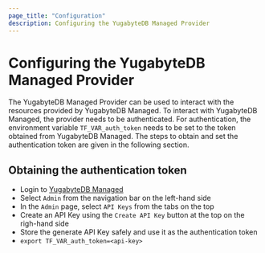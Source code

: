 ```yaml
---
page_title: "Configuration"
description: Configuring the YugabyteDB Managed Provider
---
```


# Configuring the YugabyteDB Managed Provider

The YugabyteDB Managed Provider can be used to interact with the resources provided by YugabyteDB Managed. To interact with YugabyteDB Managed, the provider needs to be authenticated. For authentication, the environment variable `TF_VAR_auth_token` needs to be set to the token obtained from YugabyteDB Managed. The steps to obtain and set the authentication token are given in the following section.

## Obtaining the authentication token

- Login to [YugabyteDB Managed](https://cloud.yugabyte.com/)
- Select `Admin` from the navigation bar on the left-hand side
- In the `Admin` page, select `API Keys` from the tabs on the top
- Create an API Key using the `Create API Key` button at the top on the righ-hand side
- Store the generate API Key safely and use it as the authentication token
- `export TF_VAR_auth_token=<api-key>`